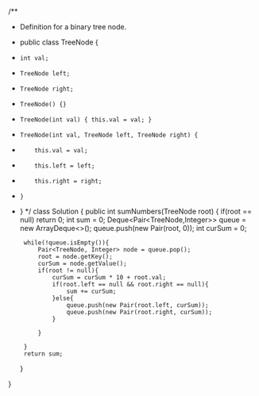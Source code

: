 /**
 * Definition for a binary tree node.
 * public class TreeNode {
 *     int val;
 *     TreeNode left;
 *     TreeNode right;
 *     TreeNode() {}
 *     TreeNode(int val) { this.val = val; }
 *     TreeNode(int val, TreeNode left, TreeNode right) {
 *         this.val = val;
 *         this.left = left;
 *         this.right = right;
 *     }
 * }
 */
class Solution {
    public int sumNumbers(TreeNode root) {
        if(root == null) return 0;
        int sum = 0;
        Deque<Pair<TreeNode,Integer>> queue = new ArrayDeque<>();
        queue.push(new Pair(root, 0));
        int curSum = 0;

        while(!queue.isEmpty()){
            Pair<TreeNode, Integer> node = queue.pop();
            root = node.getKey();
            curSum = node.getValue();
            if(root != null){
                curSum = curSum * 10 + root.val;
                if(root.left == null && root.right == null){
                    sum += curSum;
                }else{
                    queue.push(new Pair(root.left, curSum));
                    queue.push(new Pair(root.right, curSum));
                }
                
            }
            
        }       
        return sum;
    }
    
}

